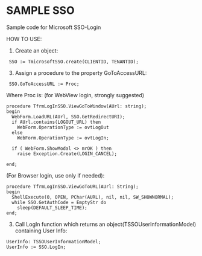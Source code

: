 # SAMPLE SSO

Sample code for Microsoft SSO-Login

HOW TO USE:

1. Create an object:

```
 SSO := TmicrosoftSSO.create(CLIENTID, TENANTID);
```

3. Assign a procedure to the property GoToAccessURL:

```
 SSO.GoToAccessURL := Proc;
```

Where Proc is: (for WebView login, strongly suggested)

```
procedure TfrmLogInSSO.ViewGoToWindow(AUrl: string);
begin
  WebForm.LoadURL(AUrl, SSO.GetRedirectURI);
  if AUrl.contains(LOGOUT_URL) then
    WebForm.OperationType := ovtLogOut
  else
    WebForm.OperationType := ovtLogIn;

  if ( WebForm.ShowModal <> mrOK ) then
    raise Exception.Create(LOGIN_CANCEL);

end;
```

(For Browser login, use only if needed):

```
procedure TfrmLogInSSO.ViewGoToURL(AUrl: String);
begin
  ShellExecute(0, OPEN, PChar(AURL), nil, nil, SW_SHOWNORMAL);
  while SSO.GetAuthCode = EmptyStr do
    sleep(DEFAULT_SLEEP_TIME);
end;
```

3. Call LogIn function which returns an object(TSSOUserInformationModel) containing User Info:

```
UserInfo: TSSOUserInformationModel;
UserInfo := SSO.LogIn;
```
